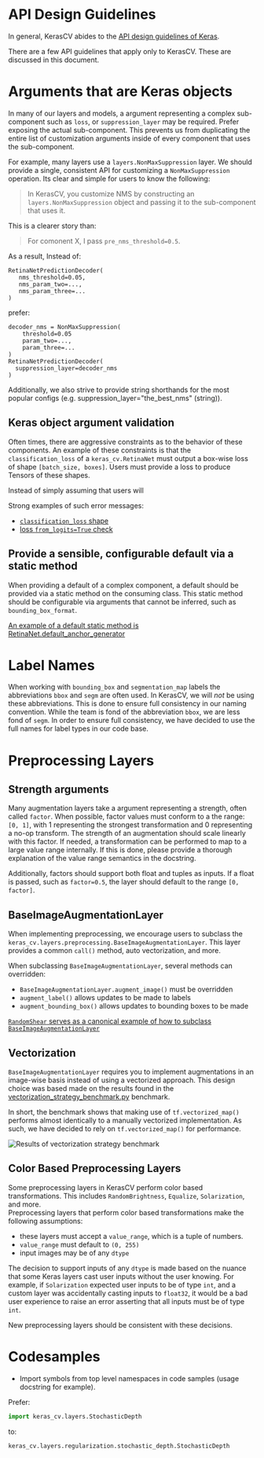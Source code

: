 # API Design Guidelines
In general, KerasCV abides to the
 [API design guidelines of Keras](https://github.com/keras-team/governance/blob/master/keras_api_design_guidelines.md).

There are a few API guidelines that apply only to KerasCV.  These are discussed
in this document.

# Arguments that are Keras objects

In many of our layers and models, a argument representing a complex sub-component
such as `loss`, or `suppression_layer` may be required.
Prefer exposing the actual sub-component.  This prevents us
from duplicating the entire list of customization arguments
inside of every component that uses the sub-component.

For example, many layers use a `layers.NonMaxSuppression` layer.  We should provide a
single, consistent API for customizing a `NonMaxSuppression` operation.  Its clear and
simple for users to know the following:

> In KerasCV,
you customize NMS by constructing an `layers.NonMaxSuppression` object and passing it to
the sub-component that uses it.

This is a clearer story than:

> For comonent X, I pass `pre_nms_threshold=0.5`.


As a result,
Instead of:

```
RetinaNetPredictionDecoder(
   nms_threshold=0.05,
   nms_param_two=...,
   nms_param_three=...
)
```

prefer:

```
decoder_nms = NonMaxSuppression(
    threshold=0.05
    param_two=...,
    param_three=...
)
RetinaNetPredictionDecoder(
  suppression_layer=decoder_nms
)
```

Additionally, we also strive to provide string shorthands for the most popular configs (e.g. suppression_layer="the_best_nms" (string)).

## Keras object argument validation

Often times, there are aggressive constraints as to the behavior of these components.
An example of these constraints is that the `classification_loss` of a
`keras_cv.RetinaNet` must output a box-wise loss of shape
`[batch_size, boxes]`.  Users must provide a loss to produce Tensors of these shapes.

Instead of simply assuming that users will

Strong examples of such error messages:
- [`classification_loss` shape](https://github.com/keras-team/keras-cv/blob/master/keras_cv/models/object_detection/retina_net/retina_net.py#L361)
- [loss `from_logits=True` check](https://github.com/keras-team/keras-cv/blob/master/keras_cv/models/object_detection/retina_net/retina_net.py#L297)

## Provide a sensible, configurable default via a static method

When providing a default of a complex component, a default should be provided
via a static method on the consuming class.  This static method should be
configurable via arguments that cannot be inferred, such as
`bounding_box_format`.

[An example of a default static method is RetinaNet.default_anchor_generator](https://github.com/keras-team/keras-cv/blob/master/keras_cv/models/object_detection/retina_net/retina_net.py#L133)

# Label Names
When working with `bounding_box` and `segmentation_map` labels the
abbreviations `bbox` and `segm` are often used.  In KerasCV, we will *not* be
using these abbreviations.  This is done to ensure full consistency in our
naming convention.  While the team is fond of the abbreviation `bbox`, we are
less fond of `segm`.  In order to ensure full consistency, we have decided to
use the full names for label types in our code base.

# Preprocessing Layers
## Strength arguments
Many augmentation layers take a argument representing a strength, often called
`factor`.  When possible, factor values must conform to a the range: `[0, 1]`, with
1 representing the strongest transformation and 0 representing a no-op transform.
The strength of an augmentation should scale linearly with this factor.  If needed,
a transformation can be performed to map to a large value range internally.  If
this is done, please provide a thorough explanation of the value range semantics in
the docstring.

Additionally, factors should support both float and tuples as inputs.  If a float is
passed, such as `factor=0.5`, the layer should default to the range `[0, factor]`.

## BaseImageAugmentationLayer
When implementing preprocessing, we encourage users to subclass the
`keras_cv.layers.preprocessing.BaseImageAugmentationLayer`.  This layer provides
 a common `call()` method, auto vectorization, and more.  

When subclassing `BaseImageAugmentationLayer`, several methods can overridden:

- `BaseImageAugmentationLayer.augment_image()` must be overridden
- `augment_label()` allows updates to be made to labels
- `augment_bounding_box()` allows updates to bounding boxes to be made

[`RandomShear` serves as a canonical example of how to subclass `BaseImageAugmentationLayer`](https://github.com/keras-team/keras-cv/blob/master/keras_cv/layers/preprocessing/random_shear.py)

## Vectorization
`BaseImageAugmentationLayer` requires you to implement augmentations in an
image-wise basis instead of using a vectorized approach.  This design choice
was based made on the  results found in the
[vectorization\_strategy\_benchmark.py](../benchmarks/vectorization_strategy_benchmark.py)
benchmark.

In short, the benchmark shows that making use of `tf.vectorized_map()` performs
almost identically to a manually vectorized implementation.  As such, we have
decided to rely on `tf.vectorized_map()` for performance.

![Results of vectorization strategy benchmark](images/runtime-plot.png)

## Color Based Preprocessing Layers
Some preprocessing layers in KerasCV perform color based transformations.  This
includes `RandomBrightness`, `Equalize`, `Solarization`, and more.  
Preprocessing layers that perform color based transformations make the
following assumptions:

- these layers must accept a `value_range`, which is a tuple of numbers.
- `value_range` must default to `(0, 255)`
- input images may be of any `dtype`

The decision to support inputs of any `dtype` is made based on the nuance that
some Keras layers cast user inputs without the user knowing.  For example, if
`Solarization` expected user inputs to be of type `int`, and a custom layer
was accidentally casting inputs to `float32`, it would be a bad user experience
to raise an error asserting that all inputs must be of type `int`.  

New preprocessing layers should be consistent with these decisions.

# Codesamples

- Import symbols from top level namespaces in code samples (usage docstring for example).

Prefer:

```python
import keras_cv.layers.StochasticDepth
```

to:

```python
keras_cv.layers.regularization.stochastic_depth.StochasticDepth
```
